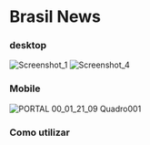 # Brasil News
### desktop
![Screenshot_1](https://user-images.githubusercontent.com/99677684/182713667-49615fce-5956-4c79-803d-3ffb92e0f77f.png)
![Screenshot_4](https://user-images.githubusercontent.com/99677684/182711671-22c8dd21-8ba9-4f81-9db5-5f7e3f132ea9.png)


### Mobile
![PORTAL 00_01_21_09 Quadro001](https://user-images.githubusercontent.com/99677684/182712963-3acd8221-9cf9-4f6b-911c-6a2d03742895.png)

### Como utilizar
